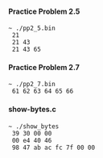 #### Practice Problem 2.5
```
~ ./pp2_5.bin 
 21
 21 43
 21 43 65
```

#### Practice Problem 2.7
```
~ ./pp2_7.bin 
 61 62 63 64 65 66
```

#### show-bytes.c
```
~ ./show_bytes 
 39 30 00 00
 00 e4 40 46
 98 47 ab ac fc 7f 00 00
```
